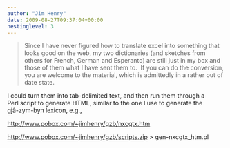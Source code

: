 ```yaml
---
author: "Jim Henry"
date: 2009-08-27T09:37:04+00:00
nestinglevel: 3
---
```

> Since I have never figured how to translate excel into something that looks good on the web, my two dictionaries (and sketches from others for French, German and Esperanto) are still just in my box and those of them what I have sent them to.  If you can do the conversion, you are welcome to the material, which is admittedly in a rather out of date state.  
> 

I could turn them into tab-delimited text, and then run them through a  
Perl script to generate HTML, similar to the one I use to generate the  
gjâ-zym-byn lexicon, e.g.,  
  
http://www.pobox.com/~jimhenry/gzb/nxcgtx.htm  
  
http://www.pobox.com/~jimhenry/gzb/scripts.zip > gen-nxcgtx\_htm.pl